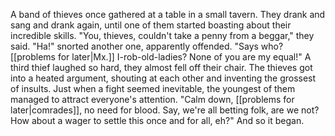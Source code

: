 A band of thieves once gathered at a table in a small tavern. They drank and sang and drank again, until one of them started boasting about their incredible skills.
"You, thieves, couldn't take a penny from a beggar," they said.
"Ha!" snorted another one, apparently offended. "Says who? [[problems for later|Mx.]] I-rob-old-ladies? None of you are my equal!"
A third thief laughed so hard, they almost fell off their chair. The thieves got into a heated argument, shouting at each other and inventing the grossest of insults. Just when a fight seemed inevitable, the youngest of them managed to attract everyone's attention.
"Calm down, [[problems for later|comrades]], no need for blood. Say, we're all betting folk, are we not? How about a wager to settle this once and for all, eh?"
And so it began.